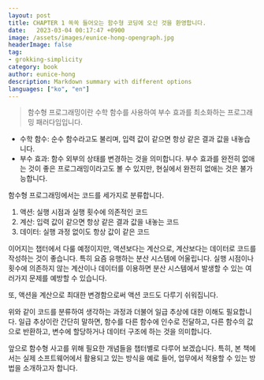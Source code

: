 ```yaml
---
layout: post
title: CHAPTER 1 쏙쏙 들어오는 함수형 코딩에 오신 것을 환영합니다.
date:   2023-03-04 00:17:47 +0900
image: /assets/images/eunice-hong-opengraph.jpg
headerImage: false
tag:
- grokking-simplicity
category: book
author: eunice-hong
description: Markdown summary with different options
languages: ["ko", "en"]
---
```


> 함수형 프로그래밍이란 수학 함수를 사용하여 부수 효과를 최소화하는 프로그래밍 패러다임입니다.

* 수학 함수: 순수 함수라고도 불리며, 입력 값이 같으면 항상 같은 결과 값을 내놓습니다.
* 부수 효과: 함수 외부의 상태를 변경하는 것을 의미합니다. 부수 효과를 완전히 없애는 것이 좋은 프로그래밍이라고도 볼 수 있지만, 현실에서 완전히 없애는 것은 불가능합니다.

함수형 프로그래밍에서는 코드를 세가지로 분류합니다.

1. 액션: 실행 시점과 실행 횟수에 의존적인 코드
2. 계산: 입력 값이 같으면 항상 같은 결과 값을 내놓는 코드
3. 데이터: 실행 과정 없이도 항상 값이 같은 코드

이어지는 챕터에서 다룰 예정이지만, 액션보다는 계산으로, 계산보다는 데이터로 코드를 작성하는 것이 좋습니다. 특히 요즘 유행하는 분산 시스템에 어울립니다. 실행 시점이나 횟수에
의존하지 않는 계산이나 데이터를 이용하면 분산 시스템에서 발생할 수 있는 여러가지 문제를 예방할 수 있습니다.

또, 액션을 계산으로 최대한 변경함으로써 액션 코드도 다루기 쉬워집니다.

위와 같이 코드를 분류하여 생각하는 과정과 더불어 일급 추상에 대한 이해도 필요합니다. 일급 추상이란 간단히 말하면, 함수를 다른 함수에 인수로 전달하고, 다른 함수의 값으로
반환하고, 변수에 할당하거나 데이터 구조에 하는 것을 의미합니다.

앞으로 함수형 사고를 위해 필요한 개념들을 챕터별로 다루어 보겠습니다. 특히, 본 책에서는 실제 소프트웨어에서 활용되고 있는 방식을 예로 들어, 업무에서 적용할 수 있는 방법을
소개하고자 합니다. 